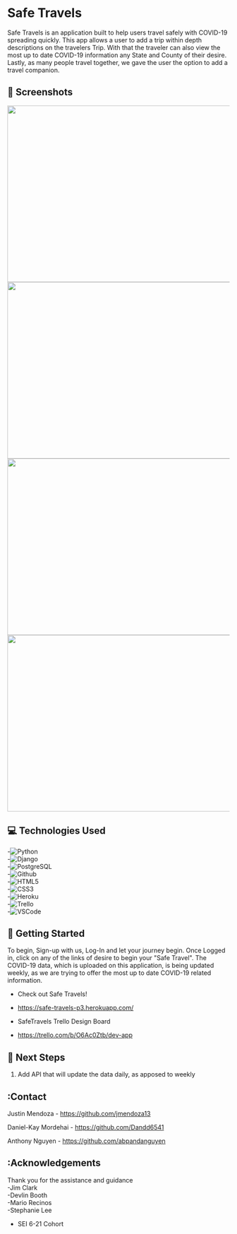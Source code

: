 # Safe Travels

Safe Travels is an application built to help users travel safely with COVID-19 spreading quickly. This app allows a user to add a trip within depth descriptions on the travelers Trip. With that the traveler can also view the most up to date COVID-19 information any State and County of their desire. Lastly, as many people travel together, we gave the user the option to add a travel companion. 


## :camera_flash: Screenshots


<img src=""   width="600px" height="400px"/>

<img src=""   width="600px" height="400px"/>

<img src=""   width="600px" height="400px"/>

<img src=""   width="600px" height="400px"/>

## :computer: Technologies Used
-![Python](https://img.shields.io/badge/-Python-05122A?style=flat&logo=python) <br>
-![Django](https://img.shields.io/badge/-Django-05122A?style=flat&logo=django) <br>
-![PostgreSQL](https://img.shields.io/badge/-PostgreSQL-05122A?style=flat&logo=postgresql) <br>
-![Github](https://img.shields.io/badge/-GitHub-333?style=flat&logo=github) <br>
-![HTML5](https://img.shields.io/badge/-HTML5-333?style=flat&logo=html5) <br>
-![CSS3](https://img.shields.io/badge/-CSS-333?style=flat&logo=css3) <br>
-![Heroku](https://img.shields.io/badge/-Heroku-333?style=flat&logo=heroku) <br>
-![Trello](https://img.shields.io/badge/-Trello-333?style=flat&logo=trello) <br>
-![VSCode](https://img.shields.io/badge/-VS_Code-333?style=flat&logo=visualstudio) <br>


## :diamond_shape_with_a_dot_inside: Getting Started


To begin, Sign-up with us, Log-In and let your journey begin. Once Logged in, click on any of the links of desire to begin your "Safe Travel". The COVID-19 data, which is uploaded on this application, is being updated weekly, as we are trying to offer the most up to date COVID-19 related information. 

* Check out Safe Travels!
* https://safe-travels-p3.herokuapp.com/

* SafeTravels Trello Design Board
* https://trello.com/b/O6Ac0Ztb/dev-app

## :seedling: Next Steps

1. Add API that will update the data daily, as apposed to weekly


## :Contact

Justin Mendoza - https://github.com/jmendoza13 <br>

Daniel-Kay Mordehai - https://github.com/Dandd6541 <br>

Anthony Nguyen - https://github.com/abpandanguyen <br>


## :Acknowledgements
Thank you for the assistance and guidance <br>
-Jim Clark <br>
-Devlin Booth <br>
-Mario Recinos <br>
-Stephanie Lee <br>
- SEI 6-21 Cohort <br>